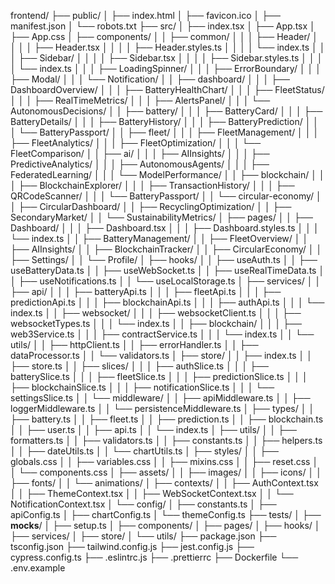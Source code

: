 frontend/
├── public/
│   ├── index.html
│   ├── favicon.ico
│   ├── manifest.json
│   └── robots.txt
├── src/
│   ├── index.tsx
│   ├── App.tsx
│   ├── App.css
│   ├── components/
│   │   ├── common/
│   │   │   ├── Header/
│   │   │   │   ├── Header.tsx
│   │   │   │   ├── Header.styles.ts
│   │   │   │   └── index.ts
│   │   │   ├── Sidebar/
│   │   │   │   ├── Sidebar.tsx
│   │   │   │   ├── Sidebar.styles.ts
│   │   │   │   └── index.ts
│   │   │   ├── LoadingSpinner/
│   │   │   ├── ErrorBoundary/
│   │   │   ├── Modal/
│   │   │   └── Notification/
│   │   ├── dashboard/
│   │   │   ├── DashboardOverview/
│   │   │   ├── BatteryHealthChart/
│   │   │   ├── FleetStatus/
│   │   │   ├── RealTimeMetrics/
│   │   │   ├── AlertsPanel/
│   │   │   └── AutonomousDecisions/
│   │   ├── battery/
│   │   │   ├── BatteryCard/
│   │   │   ├── BatteryDetails/
│   │   │   ├── BatteryHistory/
│   │   │   ├── BatteryPrediction/
│   │   │   └── BatteryPassport/
│   │   ├── fleet/
│   │   │   ├── FleetManagement/
│   │   │   ├── FleetAnalytics/
│   │   │   ├── FleetOptimization/
│   │   │   └── FleetComparison/
│   │   ├── ai/
│   │   │   ├── AIInsights/
│   │   │   ├── PredictiveAnalytics/
│   │   │   ├── AutonomousAgents/
│   │   │   ├── FederatedLearning/
│   │   │   └── ModelPerformance/
│   │   ├── blockchain/
│   │   │   ├── BlockchainExplorer/
│   │   │   ├── TransactionHistory/
│   │   │   ├── QRCodeScanner/
│   │   │   └── BatteryPassport/
│   │   └── circular-economy/
│   │       ├── CircularDashboard/
│   │       ├── RecyclingOptimization/
│   │       ├── SecondaryMarket/
│   │       └── SustainabilityMetrics/
│   ├── pages/
│   │   ├── Dashboard/
│   │   │   ├── Dashboard.tsx
│   │   │   ├── Dashboard.styles.ts
│   │   │   └── index.ts
│   │   ├── BatteryManagement/
│   │   ├── FleetOverview/
│   │   ├── AIInsights/
│   │   ├── BlockchainTracker/
│   │   ├── CircularEconomy/
│   │   ├── Settings/
│   │   └── Profile/
│   ├── hooks/
│   │   ├── useAuth.ts
│   │   ├── useBatteryData.ts
│   │   ├── useWebSocket.ts
│   │   ├── useRealTimeData.ts
│   │   ├── useNotifications.ts
│   │   └── useLocalStorage.ts
│   ├── services/
│   │   ├── api/
│   │   │   ├── batteryApi.ts
│   │   │   ├── fleetApi.ts
│   │   │   ├── predictionApi.ts
│   │   │   ├── blockchainApi.ts
│   │   │   ├── authApi.ts
│   │   │   └── index.ts
│   │   ├── websocket/
│   │   │   ├── websocketClient.ts
│   │   │   ├── websocketTypes.ts
│   │   │   └── index.ts
│   │   ├── blockchain/
│   │   │   ├── web3Service.ts
│   │   │   ├── contractService.ts
│   │   │   └── index.ts
│   │   └── utils/
│   │       ├── httpClient.ts
│   │       ├── errorHandler.ts
│   │       ├── dataProcessor.ts
│   │       └── validators.ts
│   ├── store/
│   │   ├── index.ts
│   │   ├── store.ts
│   │   ├── slices/
│   │   │   ├── authSlice.ts
│   │   │   ├── batterySlice.ts
│   │   │   ├── fleetSlice.ts
│   │   │   ├── predictionSlice.ts
│   │   │   ├── blockchainSlice.ts
│   │   │   ├── notificationSlice.ts
│   │   │   └── settingsSlice.ts
│   │   └── middleware/
│   │       ├── apiMiddleware.ts
│   │       ├── loggerMiddleware.ts
│   │       └── persistenceMiddleware.ts
│   ├── types/
│   │   ├── battery.ts
│   │   ├── fleet.ts
│   │   ├── prediction.ts
│   │   ├── blockchain.ts
│   │   ├── user.ts
│   │   ├── api.ts
│   │   └── index.ts
│   ├── utils/
│   │   ├── formatters.ts
│   │   ├── validators.ts
│   │   ├── constants.ts
│   │   ├── helpers.ts
│   │   ├── dateUtils.ts
│   │   └── chartUtils.ts
│   ├── styles/
│   │   ├── globals.css
│   │   ├── variables.css
│   │   ├── mixins.css
│   │   ├── reset.css
│   │   └── components.css
│   ├── assets/
│   │   ├── images/
│   │   ├── icons/
│   │   ├── fonts/
│   │   └── animations/
│   ├── contexts/
│   │   ├── AuthContext.tsx
│   │   ├── ThemeContext.tsx
│   │   ├── WebSocketContext.tsx
│   │   └── NotificationContext.tsx
│   └── config/
│       ├── constants.ts
│       ├── apiConfig.ts
│       ├── chartConfig.ts
│       └── themeConfig.ts
├── tests/
│   ├── __mocks__/
│   ├── setup.ts
│   ├── components/
│   ├── pages/
│   ├── hooks/
│   ├── services/
│   ├── store/
│   └── utils/
├── package.json
├── tsconfig.json
├── tailwind.config.js
├── jest.config.js
├── cypress.config.ts
├── .eslintrc.js
├── .prettierrc
├── Dockerfile
└── .env.example
